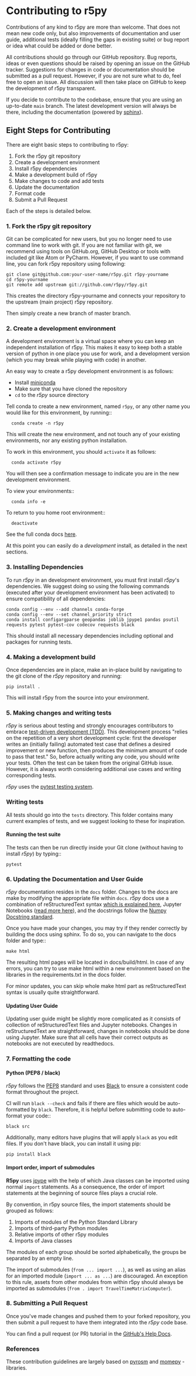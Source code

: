 # Contributing to r5py

Contributions of any kind to r5py are more than welcome. That does not mean
new code only, but also improvements of documentation and user guide, additional
tests (ideally filling the gaps in existing suite) or bug report or idea what
could be added or done better.

All contributions should go through our GitHub repository. Bug reports, ideas or
even questions should be raised by opening an issue on the GitHub tracker.
Suggestions for changes in code or documentation should be submitted as a pull
request. However, if you are not sure what to do, feel free to open an issue.
All discussion will then take place on GitHub to keep the development of
r5py transparent.

If you decide to contribute to the codebase, ensure that you are using an
up-to-date `main` branch. The latest development version will always be there,
including the documentation (powered by [sphinx](https://www.sphinx-doc.org/)).

## Eight Steps for Contributing

There are eight basic steps to contributing to r5py:

1. Fork the r5py git repository
2. Create a development environment
3. Install r5py dependencies
4. Make a development build of r5py
5. Make changes to code and add tests
6. Update the documentation
7. Format code
8. Submit a Pull Request

Each of the steps is detailed below.

### 1. Fork the r5py git repository

Git can be complicated for new users, but you no longer need to use command line
to work with git. If you are not familiar with git, we recommend using tools on
GitHub.org, GitHub Desktop or tools with included git like Atom or PyCharm. However, if you
want to use command line, you can fork r5py repository using following:

    git clone git@github.com:your-user-name/r5py.git r5py-yourname
    cd r5py-yourname
    git remote add upstream git://github.com/r5py/r5py.git

This creates the directory r5py-yourname and connects your repository to
the upstream (main project) r5py repository.

Then simply create a new branch of master branch.

### 2. Create a development environment

A development environment is a virtual space where you can keep an independent
installation of r5py. This makes it easy to keep both a stable version of
python in one place you use for work, and a development version (which you may
break while playing with code) in another.

An easy way to create a r5py development environment is as follows:

- Install [miniconda](http://conda.pydata.org/miniconda.html)
- Make sure that you have cloned the repository
- `cd` to the *r5py* source directory

Tell conda to create a new environment, named `r5py`, or any other name you would like
for this environment, by running::

      conda create -n r5py

This will create the new environment, and not touch any of your existing environments,
nor any existing python installation.

To work in this environment, you should `activate` it as follows:

      conda activate r5py

You will then see a confirmation message to indicate you are in the new development environment.

To view your environments::

      conda info -e

To return to you home root environment::

      deactivate

See the full conda docs [here](http://conda.pydata.org/docs).

At this point you can easily do a *development* install, as detailed in the next sections.

### 3. Installing Dependencies

To run *r5py* in an development environment, you must first install
*r5py*'s dependencies. We suggest doing so using the following commands
(executed after your development environment has been activated)
to ensure compatibility of all dependencies:

    conda config --env --add channels conda-forge
    conda config --env --set channel_priority strict
    conda install configargparse geopandas joblib jpype1 pandas psutil requests pytest pytest-cov codecov requests black

This should install all necessary dependencies including optional and packages for running tests.

### 4. Making a development build

Once dependencies are in place, make an in-place build by navigating to the git
clone of the *r5py* repository and running:

    pip install .

This will install r5py from the source into your environment.

### 5. Making changes and writing tests

*r5py* is serious about testing and strongly encourages contributors to embrace
[test-driven development (TDD)](http://en.wikipedia.org/wiki/Test-driven_development).
This development process "relies on the repetition of a very short development cycle:
first the developer writes an (initially failing) automated test case that defines a desired
improvement or new function, then produces the minimum amount of code to pass that test."
So, before actually writing any code, you should write your tests. Often the test can be
taken from the original GitHub issue. However, it is always worth considering additional
use cases and writing corresponding tests.

*r5py* uses the [pytest testing system](http://doc.pytest.org/en/latest).

### Writing tests

All tests should go into the `tests` directory. This folder contains many
current examples of tests, and we suggest looking to these for inspiration.

#### Running the test suite

The tests can then be run directly inside your Git clone (without having to
install *r5py*) by typing::

    pytest

### 6. Updating the Documentation and User Guide

*r5py* documentation resides in the `docs` folder. Changes to the docs are
make by modifying the appropriate file within `docs`.
*r5py* docs use a combination of reStructuredText syntax [which is explained here](http://www.sphinx-doc.org/en/stable/rest.html#rst-primer), 
Jupyter Notebooks ([read more here](https://docs.jupyter.org/en/latest)),
and the docstrings follow the [Numpy Docstring standard](https://github.com/numpy/numpy/blob/master/doc/HOWTO_DOCUMENT.rst.txt).

Once you have made your changes, you may try if they render correctly by building the docs using sphinx.
To do so, you can navigate to the docs folder and type::

    make html

The resulting html pages will be located in docs/build/html. In case of any errors,
you can try to use make html within a new environment based on the libraries in the requirements.txt in the docs folder.

For minor updates, you can skip whole make html part as reStructuredText syntax is
usually quite straightforward.

#### Updating User Guide


Updating user guide might be slightly more complicated as it
consists of collection of reStructuredText files and Jupyter notebooks.
Changes in reStructuredText are straightforward, changes in notebooks should be done using Jupyter. Make sure that all cells have their correct outputs as notebooks
are not executed by readthedocs.

### 7. Formatting the code

#### Python (PEP8 / black)

*r5py* follows the [PEP8](http://www.python.org/dev/peps/pep-0008) standard
and uses [Black](https://black.readthedocs.io/en/stable/) to ensure a consistent code format throughout the project.

CI will run `black --check` and fails if there are files which would be
auto-formatted by `black`. Therefore, it is helpful before submitting code to
auto-format your code::

    black src

Additionally, many editors have plugins that will apply `black` as you edit files.
If you don't have black, you can install it using pip:

    pip install black

#### Import order, import of submodules

**R5py** uses [jpype](https://jpype.readthedocs.io) with the help of which Java classes
can be imported using normal `import` statements. As a consequence, the order of import
statements at the beginning of source files plays a crucial role. 

By convention, in r5py source files, the import statements should be grouped as follows:

1. Imports of modules of the Python Standard Library
2. Imports of third-party Python modules
3. Relative imports of other r5py modules
4. Imports of Java classes

The modules of each group should be sorted alphabetically, the groups be separated by an
empty line.

The import of submodules (`from ... import ...`), as well as using an alias for an
imported module (`import ... as ...`) are discouraged. An exception to this rule,
assets from other modules from within r5py should always be imported as submodules
(`from . import TravelTimeMatrixComputer`).


### 8. Submitting a Pull Request

Once you've made changes and pushed them to your forked repository, you then
submit a pull request to have them integrated into the *r5py* code base.

You can find a pull request (or PR) tutorial in the [GitHub's Help Docs](https://help.github.com/articles/using-pull-requests).

### References

These contribution guidelines are largely based on [pyrosm](https://pyrosm.readthedocs.io/en/latest/) and [momepy](http://docs.momepy.org/en/stable/) -libraries.
